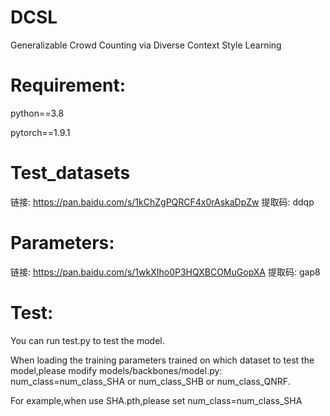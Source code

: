 # DCSL
Generalizable Crowd Counting via Diverse Context Style Learning

# Requirement:
python==3.8

pytorch==1.9.1
# Test_datasets
链接: https://pan.baidu.com/s/1kChZgPQRCF4x0rAskaDpZw 提取码: ddqp

# Parameters:
链接: https://pan.baidu.com/s/1wkXIho0P3HQXBCOMuGopXA 提取码: gap8

# Test:
You can run test.py to test the model.

When loading the training parameters trained on which dataset to test the model,please modify models/backbones/model.py: num_class=num_class_SHA or num_class_SHB or num_class_QNRF.

For example,when use SHA.pth,please set num_class=num_class_SHA
